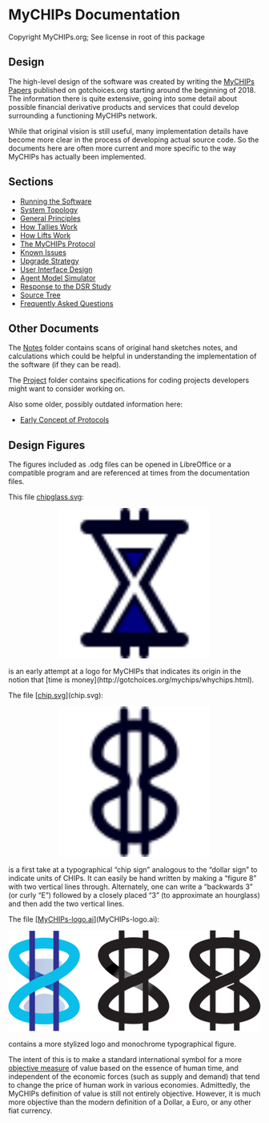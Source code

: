 # MyCHIPs Documentation
Copyright MyCHIPs.org; See license in root of this package

## Design
The high-level design of the software was created by writing the
[MyCHIPs Papers](http://gotchoices.org/mychips) published on gotchoices.org 
starting around the beginning of 2018.  The information there is quite 
extensive, going into some detail about possible financial derivative products 
and services that could develop surrounding a functioning MyCHIPs network.

While that original vision is still useful, many implementation details have
become more clear in the process of developing actual source code.  So the
documents here are often more current and more specific to the way MyCHIPs has
actually been implemented.

## Sections
- [Running the Software](Development.md)
- [System Topology](Network.md)
- [General Principles](General.md)
- [How Tallies Work](Tallies.md)
- [How Lifts Work](Lifts.md)
- [The MyCHIPs Protocol](Protocol.md)
- [Known Issues](Bugs.md)
- [Upgrade Strategy](Upgrading.md)
- [User Interface Design](Users.md)
- [Agent Model Simulator](Agent.md)
- [Response to the DSR Study](Safety.md)
- [Source Tree](Sources.md)
- [Frequently Asked Questions](FAQ.md)

## Other Documents
The [Notes](Notes/README.md) folder contains scans of original hand sketches notes, and 
calculations which could be helpful in understanding the implementation of the
software (if they can be read).

The [Project](Project/README.md) folder contains specifications for coding projects 
developers might want to consider working on.

Also some older, possibly outdated information here:
- [Early Concept of Protocols](Dialogs.md)

## Design Figures
The figures included as .odg files can be opened in LibreOffice or a compatible 
program and are referenced at times from the documentation files.

This file [chipglass.svg](chipglass.svg):
<p align="center"><img src="chipglass.svg" width="300" title="Early prototype logo"></p>
is an early attempt at a logo for MyCHIPs 
that indicates its origin in the notion that 
[time is money](http://gotchoices.org/mychips/whychips.html).

The file [[chip.svg](chip.svg)](chip.svg):
<p align="center"><img src="chip.svg" width="300" title="Typographical figure"></p>
is a first take at a typographical
“chip sign” analogous to the “dollar sign” to indicate units of CHIPs. 
It can easily be hand written by making a “figure 8” with two vertical lines through.
Alternately, one can write a “backwards 3” (or curly “E”) followed by a closely 
placed “3” (to approximate an hourglass) and then add the two vertical lines.

The file [[MyCHIPs-logo.ai](MyCHIPs-logo.ai)](MyCHIPs-logo.ai):
<p align="center"><img src="MyCHIPs-logo.svg" width="800" title="Stylized logo and typographical figure"></p>
contains a more stylized logo and monochrome typographical figure.

The intent of this is to make a standard international symbol for a more
[objective measure](http://gotchoices.org/mychips/definition.html)
of value based on the essence of human time, and independent 
of the economic forces (such as supply and demand) that tend to change the 
price of human work in various economies.  Admittedly, the MyCHIPs definition 
of value is still not entirely objective.  However, it is much more objective 
than the modern definition of a Dollar, a Euro, or any other fiat currency.
